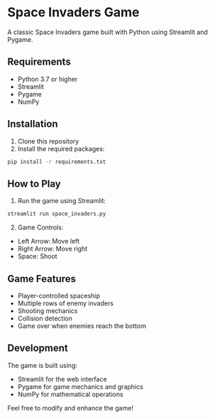 # Space Invaders Game

A classic Space Invaders game built with Python using Streamlit and Pygame.

## Requirements

- Python 3.7 or higher
- Streamlit
- Pygame
- NumPy

## Installation

1. Clone this repository
2. Install the required packages:
```bash
pip install -r requirements.txt
```

## How to Play

1. Run the game using Streamlit:
```bash
streamlit run space_invaders.py
```

2. Game Controls:
- Left Arrow: Move left
- Right Arrow: Move right
- Space: Shoot

## Game Features

- Player-controlled spaceship
- Multiple rows of enemy invaders
- Shooting mechanics
- Collision detection
- Game over when enemies reach the bottom

## Development

The game is built using:
- Streamlit for the web interface
- Pygame for game mechanics and graphics
- NumPy for mathematical operations

Feel free to modify and enhance the game! 